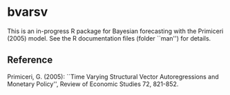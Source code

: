 bvarsv
======

This is an in-progress R package for Bayesian forecasting with the Primiceri (2005) model. See the R documentation files (folder ``man'') for details.


Reference
---------
Primiceri, G. (2005): ``Time Varying Structural Vector Autoregressions and Monetary Policy'', Review of Economic Studies 72, 821-852.
